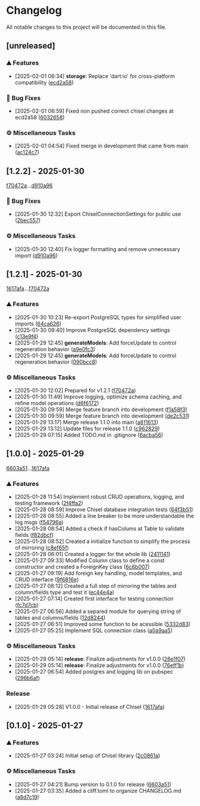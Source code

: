 # Changelog

All notable changes to this project will be documented in this file.

## [unreleased]

### <!-- 0 -->⛰️  Features

-  [2025-02-01 06:34]  **storage**:  Replace 'dart:io' for cross-platform compatibility ([ecd2a58](ecd2a5879354448690306d30b1cbd95b2614f04f))

### <!-- 1 -->🐛 Bug Fixes

-  [2025-02-01 06:59]  Fixed non pushed correct chisel changes at ecd2a58 ([6032658](6032658a58a4ae491e9ec1e6446a33b1e0dd3914))

### <!-- 7 -->⚙️ Miscellaneous Tasks

-  [2025-02-01 04:54]  Fixed merge in development that came from main ([ac124c7](ac124c7953d9b384351e701d5978acc5650e0e41))

## [1.2.2] - 2025-01-30

[f70472a](f70472adc19fce776b2e2a451af3bf15403a1c6c)...[d910a96](d910a96f8923a818cd779e5b5f8a217bb6399ef9)

### <!-- 1 -->🐛 Bug Fixes

-  [2025-01-30 12:32]  Export ChiselConnectionSettings for public use ([2bec557](2bec5577ea5b3fa5390171800c8aa775f269ac74))

### <!-- 7 -->⚙️ Miscellaneous Tasks

-  [2025-01-30 12:40]  Fix logger formatting and remove unnecessary import ([d910a96](d910a96f8923a818cd779e5b5f8a217bb6399ef9))

## [1.2.1] - 2025-01-30

[1617afa](1617afa2afd83c3c4de801bacd8279f6dfbf69af)...[f70472a](f70472adc19fce776b2e2a451af3bf15403a1c6c)

### <!-- 0 -->⛰️  Features

-  [2025-01-30 10:23]  Re-export PostgreSQL types for simplified user imports ([64ca626](64ca6265902458a3e82233ca7ff39ce205e8d7b4))
-  [2025-01-30 09:40]  Improve PostgreSQL dependency settings ([c13e9f4](c13e9f4bc6fe7c488895fc9f69cc39e8e784cacc))
-  [2025-01-29 12:45]  **generateModels**:  Add forceUpdate to control regeneration behavior ([a9e0fc3](a9e0fc3e8557f3c347b6df60878771b1239d275c))
-  [2025-01-29 12:45]  **generateModels**:  Add forceUpdate to control regeneration behavior ([090bcc8](090bcc8e30bdf7dc2323149b5046f3061218ab81))

### <!-- 7 -->⚙️ Miscellaneous Tasks

-  [2025-01-30 12:02]  Prepared for  v1.2.1 ([f70472a](f70472adc19fce776b2e2a451af3bf15403a1c6c))
-  [2025-01-30 11:49]  Improve logging, optimize schema caching, and refine model operations ([d6f6172](d6f6172adf2cbfdc574726b6072b213bd5eb1c55))
-  [2025-01-30 09:59]  Merge feature branch into development ([f1a58f3](f1a58f39237a2ceedc7050401af12ac6f3a8f31c))
-  [2025-01-30 09:59]  Merge feature branch into development ([de2c531](de2c531aa2e17f24835553beb301d2aa7a3e0500))
-  [2025-01-29 13:17]  Merge release 1.1.0 into main ([a811613](a811613ea552940fb73b82d6f588b8f4f493e38b))
-  [2025-01-29 13:12]  Update files for release 1.1.0 ([c962829](c9628293ff3990c26def524db88f776b816ae80a))
-  [2025-01-29 07:15]  Added TODO.md in .gitignore ([6acba56](6acba56744fc2c01103a0a3d4eb74b1d6c50498a))

## [1.0.0] - 2025-01-29

[6603a51](6603a511607a161caf7ae9564a24aabbdea0d70a)...[1617afa](1617afa2afd83c3c4de801bacd8279f6dfbf69af)

### <!-- 0 -->⛰️  Features

-  [2025-01-28 11:54]  Implement robust CRUD operations, logging, and testing framework ([2f4ffa2](2f4ffa2a7c2f033e59a087072b5d1c265cfadf00))
-  [2025-01-28 08:59]  Improve Chisel database integration tests ([64f3b51](64f3b51da4c3a06b5eafd8875e04d3413d3ab0d6))
-  [2025-01-28 08:55]  Added a line breaker to be more understandable the log msgs ([f54796a](f54796a566b14305a5a8bab1c65f668b312d0a7b))
-  [2025-01-28 08:54]  Added a check if hasColums at Table to validate fields ([f82dbcf](f82dbcff103b3d631b409cc9329f9f18a2f7e917))
-  [2025-01-28 08:52]  Created a initialize function to simplify the process of mirroring ([c8ef65f](c8ef65fed0ac1e522a70c3fb90f391a48923b38f))
-  [2025-01-28 06:01]  Created a logger for the whole lib ([2411141](2411141cba289b9285538316ac39d3fb9d124b03))
-  [2025-01-27 09:33]  Modified  Column class to define a const constructor and created a ForeignKey class ([6c6b007](6c6b007b212fecfead2a593d4f5ef5df02500bc4))
-  [2025-01-27 09:19]  Add foreign key handling, model templates, and CRUD interface ([9f6816e](9f6816e559a9a86082cc48684bb0c1297b3731e9))
-  [2025-01-27 08:12]  Created a full step of mirroring the tables and column/fields type and test it ([ec44e4a](ec44e4aa53d54266fbbcc0aa9295517c9af21fb1))
-  [2025-01-27 07:14]  Created first interface for testing connection ([fc7d7cb](fc7d7cb3521d19dbad6a34844857e9605d475bbb))
-  [2025-01-27 06:56]  Added a separed module for querying string of tables and columns/fields ([12d8244](12d824430cfeb2dd41606d2afedb06ea53267e84))
-  [2025-01-27 06:51]  Improved some function to be acessible ([5332d83](5332d83775f308026395f5b1b8b74e8c5b04bc45))
-  [2025-01-27 05:25]  Implement SQL connection class ([a0a9aa5](a0a9aa5b0a0ac4bcd893146e4dac60ed689b443b))

### <!-- 7 -->⚙️ Miscellaneous Tasks

-  [2025-01-29 05:14]  **release**:  Finalize adjustments for v1.0.0 ([28e1f07](28e1f079a8781ca9fb3dab9c717de5e2c221b10f))
-  [2025-01-29 05:14]  **release**:  Finalize adjustments for v1.0.0 ([76eff1b](76eff1b5aaa08f1fd748a2c07daede95fa6af174))
-  [2025-01-27 06:54]  Added postgres and logging lib on pubspec ([296b6af](296b6afd39b99a191b1aa9eaf2bef0953e60232c))

### Release

-  [2025-01-29 05:28]  V1.0.0 - Initial release of Chisel ([1617afa](1617afa2afd83c3c4de801bacd8279f6dfbf69af))

## [0.1.0] - 2025-01-27

### <!-- 0 -->⛰️  Features

-  [2025-01-27 03:24]  Initial setup of Chisel library ([2c0861a](2c0861a48ee0395cfad6936148141de0a9de4f5f))

### <!-- 7 -->⚙️ Miscellaneous Tasks

-  [2025-01-27 04:21]  Bump version to 0.1.0 for release ([6603a51](6603a511607a161caf7ae9564a24aabbdea0d70a))
-  [2025-01-27 03:35]  Added a cliff.toml to organize CHANGELOG.md ([a8d7c19](a8d7c19ff0bcf489ef4367e7c4ae37287ac09b4a))

<!-- generated by git-cliff -->
